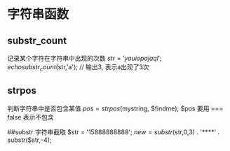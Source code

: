 # 字符串函数
## substr_count
记录某个字符在字符串中出现的次数
$str=' yauiopajaql';
echo substr_count($str,'a');
// 输出3, 表示a出现了3次

## strpos
判断字符串中是否包含某值
$pos = strpos($mystring, $findme);
$pos 要用 === false 表示不包含

##substr 字符串截取
$str = '15888888888';
$new = substr($str,0,3) . '****' . substr($str,-4);